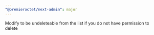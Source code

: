 ```yaml
---
"@premieroctet/next-admin": major
---
```


Modify to be undeleteable from the list if you do not have permission to delete
